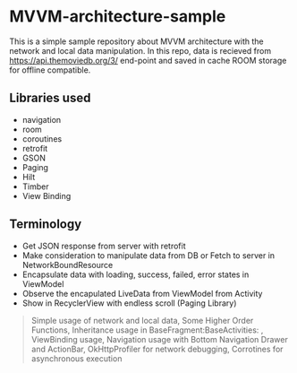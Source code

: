 # MVVM-architecture-sample

This is a simple sample repository about MVVM architecture with the network and local data manipulation. In this repo, data is recieved from https://api.themoviedb.org/3/ end-point and saved in cache ROOM storage for offline compatible.

## Libraries used

- navigation
- room
- coroutines
- retrofit
- GSON
- Paging
- Hilt
- Timber
- View Binding

## Terminology

- Get JSON response from server with retrofit 
- Make consideration to manipulate data from DB or Fetch to server in NetworkBoundResource
- Encapsulate data with loading, success, failed, error states in ViewModel
- Observe the encapulated LiveData from ViewModel from Activity
- Show in RecyclerView with endless scroll (Paging Library)

> Simple usage of network and local data, 
> Some Higher Order Functions, 
> Inheritance usage in BaseFragment:BaseActivities: ,
> ViewBinding usage,
> Navigation usage with Bottom Navigation Drawer and ActionBar,
> OkHttpProfiler for network debugging,
> Corrotines for asynchronous execution


